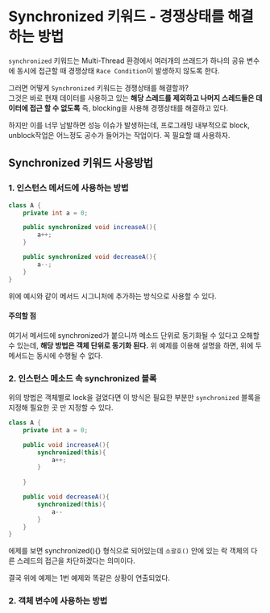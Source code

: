 # Synchronized 키워드 - 경쟁상태를 해결하는 방법
`synchronized` 키워드는 Multi-Thread 환경에서 여러개의 쓰래드가 하나의 공유 변수에 동시에 접근할 때 경쟁상태 `Race Condition`이 발생하지 않도록 한다.

그러면 어떻게 `Synchronized` 키워드는 경쟁상태를 해결할까?  
그것은 바로 현재 데이터를 사용하고 있는 **해당 스레드를 제외하고 나머지 스레드들은 데이터에 접근 할 수 없도록** 즉, blocking을 사용해 경쟁상태를 해결하고 있다.

하지만 이를 너무 남발하면 성능 이슈가 발생하는데, 프로그래밍 내부적으로 block, unblock작업은 어느정도 공수가 들어가는 작업이다. 꼭 필요할 떄 사용하자.

## Synchronized 키워드 사용방법
### 1. 인스턴스 메서드에 사용하는 방법
```java
class A {
    private int a = 0;

    public synchronized void increaseA(){
        a++;
    }

    public synchronized void decreaseA(){
        a--;
    }
}
```
위에 예시와 같이 메서드 시그니처에 추가하는 방식으로 사용할 수 있다.

#### 주의할 점
여기서 메서드에 synchronized가 붙으니까 메소드 단위로 동기화될 수 있다고 오해할 수 있는데, **해당 방법은 객체 단위로 동기화 된다.** 위 예제를 이용해 설명을 하면, 위에 두 메서드는 동시에 수행될 수 없다.

### 2. 인스턴스 메소드 속 synchronized 블록
위의 방법은 객체별로 lock을 걸었다면 이 방식은 필요한 부분만 `synchronized` 블록을 지정해 필요한 곳 만 지정할 수 있다.
```java
class A {
    private int a = 0;

    public void increaseA(){
        synchronized(this){
            a++;
        }
        
    }

    public void decreaseA(){
        synchronized(this){
            a--
        }
    }
}
```
에제를 보면 synchronized(){} 형식으로 되어있는데 `소괄호()` 안에 있는 락 객체의 다른 스레드의 접근을 차단하겠다는 의미이다.

결국 위에 예제는 1번 예제와 똑같은 상황이 연출되었다.

### 2. 객체 변수에 사용하는 방법
